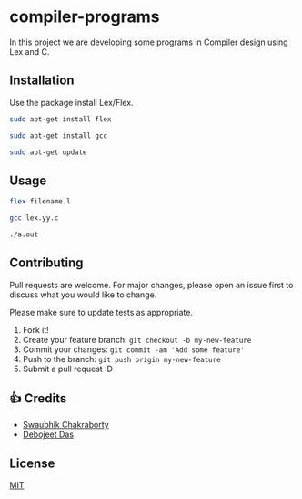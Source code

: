 # compiler-programs

In this project we are developing some  programs in Compiler design using Lex and C.

## Installation

Use the package  install Lex/Flex.

```bash
sudo apt-get install flex
```
```bash
sudo apt-get install gcc
```
```bash
sudo apt-get update
```

## Usage

```sh
flex filename.l
```
```sh
gcc lex.yy.c
```
```sh
./a.out
```

## Contributing
Pull requests are welcome. For major changes, please open an issue first to discuss what you would like to change.

Please make sure to update tests as appropriate.

1. Fork it!
2. Create your feature branch: `git checkout -b my-new-feature`
3. Commit your changes: `git commit -am 'Add some feature'`
4. Push to the branch: `git push origin my-new-feature`
5. Submit a pull request :D

## :+1: Credits

- [Swaubhik Chakraborty](https://www.swaubhik.engineer/)
- [Debojeet Das](https://www.debojeet.works)

## License
[MIT](https://choosealicense.com/licenses/mit/)